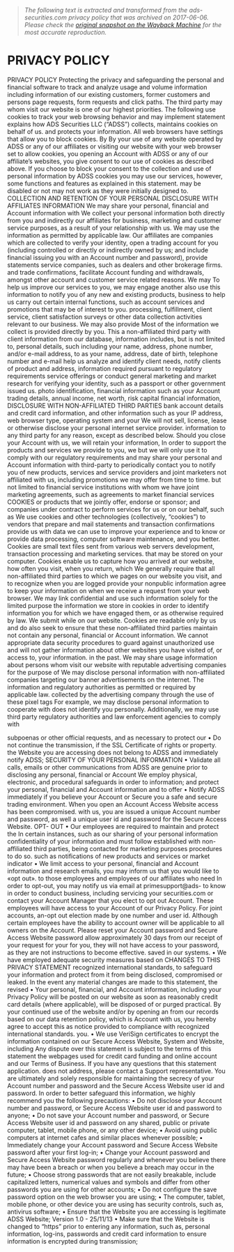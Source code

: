 > *The following text is extracted and transformed from the ads-securities.com privacy policy that was archived on 2017-06-06. Please check the [original snapshot on the Wayback Machine](https://web.archive.org/web/20170606123621id_/http%3A//www.ads-securities.com/sites/default/files/ADS-Securities-Privacy-Policy.pdf) for the most accurate reproduction.*

# PRIVACY POLICY

PRIVACY POLICY
Protecting the privacy and safeguarding the personal and financial           software to track and analyze usage and volume information including
information of our existing customers, former customers and persons          page requests, form requests and click paths. The third party may
whom visit our website is one of our highest priorities. The following       use cookies to track your web browsing behavior and may implement
statement explains how ADS Securities LLC (“ADSS”) collects, maintains       cookies on behalf of us.
and protects your information.
                                                                             All web browsers have settings that allow you to block cookies. By
By your use of any website operated by ADSS or any of our affiliates or      visiting our website with your web browser set to allow cookies, you
opening an Account with ADSS or any of our affiliate’s websites, you give    consent to our use of cookies as described above. If you choose to block
your consent to the collection and use of personal information by ADSS       cookies you may use our services, however, some functions and features
as explained in this statement.                                              may be disabled or not may not work as they were initially designed to.
COLLECTION AND RETENTION OF YOUR PERSONAL                                    DISCLOSURE WITH AFFILIATES
INFORMATION
                                                                             We may share your personal, financial and Account information with
We collect your personal information both directly from you and indirectly   our affiliates for business, marketing and customer service purposes,
as a result of your relationship with us. We may use the information         as permitted by applicable law. Our affiliates are companies which are
collected to verify your identity, open a trading account for you (including controlled or directly or indirectly owned by us; and include financial
issuing you with an Account number and password), provide statements         service companies, such as dealers and other brokerage firms.
and trade confirmations, facilitate Account funding and withdrawals,
amongst other account and customer service related reasons. We may           To help us improve our services to you, we may engage another
also use this information to notify you of any new and existing products,    business to help us carry out certain internal functions, such as account
services and promotions that may be of interest to you.                      processing, fulfillment, client service, client satisfaction surveys or other
                                                                             data collection activities relevant to our business. We may also provide
Most of the information we collect is provided directly by you. This         a non-affiliated third party with client information from our database,
information includes, but is not limited to, personal details, such          including your name, address, phone number, and/or e-mail address, to
as your name, address, date of birth, telephone number and e-mail            help us analyze and identify client needs, notify clients of product and
address, information required pursuant to regulatory requirements            service offerings or conduct general marketing and market research for
verifying your identity, such as a passport or other government issued       us.
photo identification, financial information such as your Account trading
details, annual income, net worth, risk capital financial information,       DISCLOSURE WITH NON-AFFILIATED THIRD PARTIES
bank account details and credit card information, and other information
such as your IP address, web browser type, operating system and your         We will not sell, license, lease or otherwise disclose your personal
internet service provider.                                                   information to any third party for any reason, except as described below.
Should you close your Account with us, we will retain your information,      In order to support the products and services we provide to you, we
but we will only use it to comply with our regulatory requirements and       may share your personal and Account information with third-party
to periodically contact you to notify you of new products, services and      service providers and joint marketers not affiliated with us, including
promotions we may offer from time to time.                                   but not limited to financial service institutions with whom we have joint
                                                                             marketing agreements, such as agreements to market financial services
COOKIES                                                                      or products that we jointly offer, endorse or sponsor; and companies
                                                                             under contract to perform services for us or on our behalf, such as
We use cookies and other technologies (collectively, “cookies”) to           vendors that prepare and mail statements and transaction confirmations
provide us with data we can use to improve your experience and to know       or provide data processing, computer software maintenance, and
you better. Cookies are small text files sent from various web servers       development, transaction processing and marketing services.
that may be stored on your computer. Cookies enable us to capture how
you arrived at our website, how often you visit, when you return, which      We generally require that all non-affiliated third parties to which we
pages on our website you visit, and to recognize when you are logged         provide your nonpublic information agree to keep your information
on when we receive a request from your web browser. We may link              confidential and use such information solely for the limited purpose
the information we store in cookies in order to identify information you     for which we have engaged them, or as otherwise required by law. We
submit while on our website. Cookies are readable only by us and do          also seek to ensure that these non-affiliated third parties maintain
not contain any personal, financial or Account information. We cannot        appropriate data security procedures to guard against unauthorized use
and will not gather information about other websites you have visited        of, or access to, your information.
in the past. We may share usage information about persons whom visit
our website with reputable advertising companies for the purpose of          We may disclose personal information with non-affiliated companies
targeting our banner advertisements on the internet. The information         and regulatory authorities as permitted or required by applicable law.
collected by the advertising company through the use of these pixel tags     For example, we may disclose personal information to cooperate with
does not identify you personally. Additionally, we may use third party       regulatory authorities and law enforcement agencies to comply with


subpoenas or other official requests, and as necessary to protect our        •    Do not continue the transmission, if the SSL Certificate of
rights or property.                                                               the Website you are accessing does not belong to ADSS and
                                                                                  immediately notify ADSS;
SECURITY OF YOUR PERSONAL INFORMATION                                        •    Validate all calls, emails or other communications from ADSS
                                                                                  are genuine prior to disclosing any personal, financial or Account
We employ physical, electronic, and procedural safeguards in order to             information; and
protect your personal, financial and Account information and to offer        •    Notify ADSS immediately if you believe your Account or Secure
you a safe and secure trading environment. When you open an Account               Access Website access has been compromised.
with us, you are issued a unique Account number and password, as well
a unique user id and password for the Secure Access Website.                 OPT- OUT
•    Our employees are required to maintain and protect the                  In certain instances, such as our sharing of your personal information
     confidentiality of your information and must follow established         with non-affiliated third parties, being contacted for marketing purposes
     procedures to do so.                                                    such as notifications of new products and services or market indicator
•    We limit access to your personal, financial and Account information     and research emails, you may inform us that you would like to «opt out».
     to those employees and employees of our affiliates who need             In order to opt-out, you may notify us via email at primesupport@ads-
     to know in order to conduct business, including servicing your          securities.com or contact your Account Manager that you elect to opt out
     Account. These employees will have access to your Account               of our Privacy Policy. For joint accounts, an-opt out election made by one
     number and user id. Although certain employees have the ability to      account owner will be applicable to all owners on the Account. Please
     reset your Account password and Secure Access Website password          allow approximately 30 days from our receipt of your request for your
     for you, they will not have access to your password, as they are not    instructions to become effective.
     saved in our systems.
•    We have employed adequate security measures based on                    CHANGES TO THIS PRIVACY STATEMENT
     recognized international standards, to safeguard your information
     and protect from it from being disclosed, compromised or leaked.        In the event any material changes are made to this statement, the revised
•    Your personal, financial, and Account information, including your       Privacy Policy will be posted on our website as soon as reasonably
     credit card details (where applicable), will be disposed of or purged   practical. By your continued use of the website and/or by opening an
     from our records based on our data retention policy, which is           Account with us, you hereby agree to accept this as notice provided to
     compliance with recognized international standards.                     you.
•    We use VeriSign certificates to encrypt the information contained
     on our Secure Access Website, System and Website, including             Any dispute over this statement is subject to the terms of this statement
     the webpages used for credit card funding and online account            and our Terms of Business. If you have any questions that this statement
     application.                                                            does not address, please contact a Support representative.
You are ultimately and solely responsible for maintaining the secrecy
of your Account number and password and the Secure Access Website
user id and password. In order to better safeguard this information, we
highly recommend you the following precautions:
•    Do not disclose your Account number and password, or Secure
     Access Website user id and password to anyone;
•    Do not save your Account number and password, or Secure Access
     Website user id and password on any shared, public or private
     computer, tablet, mobile phone, or any other device;
•    Avoid using public computers at internet cafes and similar places
     whenever possible;
•    Immediately change your Account password and Secure Access
     Website password after your first log-in;
•    Change your Account password and Secure Access Website
     password regularly and whenever you believe there may have been
     a breach or when you believe a breach may occur in the future;
•    Choose strong passwords that are not easily breakable, include
     capitalized letters, numerical values and symbols and differ from
     other passwords you are using for other accounts;
•    Do not configure the save password option on the web browser you
     are using;
•    The computer, tablet, mobile phone, or other device you are using
     has security controls, such as, antivirus software;
•    Ensure that the Website you are accessing is legitimate ADSS
     Website;
                                                                                                                                                    Version 1.0 - 25/11/13
•    Make sure that the Website is changed to “https” prior to entering
     any information, such as, personal information, log-ins, passwords
     and credit card information to ensure information is encrypted
     during transmission;
